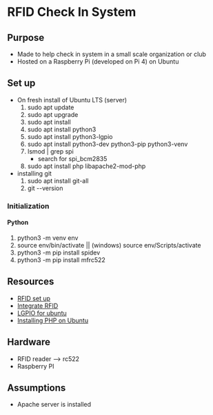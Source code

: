 # RFID Check In System

## Purpose
- Made to help check in system in a small scale organization or club
- Hosted on a Raspberry Pi (developed on Pi 4) on Ubuntu

## Set up
- On fresh install of Ubuntu LTS (server)
    1. sudo apt update
    2. sudo apt upgrade
    3. sudo apt install
    4. sudo apt install python3
    5. sudo apt install python3-lgpio
    6. sudo apt install python3-dev python3-pip python3-venv
    7. lsmod | grep spi 
        - search for spi_bcm2835
    8. sudo apt install php libapache2-mod-php
- installing git
    1. sudo apt install git-all
    2. git --version

### Initialization
#### Python
1. python3 -m venv env
2. source env/bin/activate  || (windows) source env/Scripts/activate
3. python3 -m pip install spidev
4. python3 -m pip install mfrc522



## Resources
- [RFID set up](https://www.instructables.com/RFID-RC522-Raspberry-Pi/)
- [Integrate RFID](https://pimylifeup.com/raspberry-pi-rfid-rc522/)
- [LGPIO for ubuntu](https://ubuntu.com/tutorials/gpio-on-raspberry-pi#3-basic-gpio-example)
- [Installing PHP on Ubuntu](https://ubuntu.com/server/docs/programming-php)

## Hardware
- RFID reader --> rc522
- Raspberry PI

## Assumptions
- Apache server is installed
